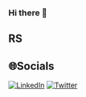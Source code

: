 ### Hi there 👋

## RS
## 🌐Socials
[![LinkedIn](https://img.shields.io/badge/LinkedIn-%230077B5.svg?logo=linkedin&logoColor=white)](https://linkedin.com/in/blueudp2)
[![Twitter](https://img.shields.io/twitter/follow/blueudp?style=social)](https://twitter.com/blueudp)
<!--
**blueudp/blueudp** is a ✨ _special_ ✨ repository because its `README.md` (this file) appears on your GitHub profile.

Here are some ideas to get you started:

- 🔭 I’m currently working on ...
- 🌱 I’m currently learning ...
- 👯 I’m looking to collaborate on ...
- 🤔 I’m looking for help with ...
- 💬 Ask me about ...
- 📫 How to reach me: ...
- 😄 Pronouns: ...
- ⚡ Fun fact: ...
-->
